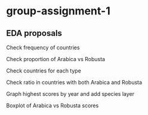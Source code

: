 # group-assignment-1

## EDA proposals

Check frequency of countries

Check proportion of Arabica vs Robusta

Check countries for each type

Check ratio in countries with both Arabica and Robusta

Graph highest scores by year and add species layer

Boxplot of Arabica vs Robusta scores


